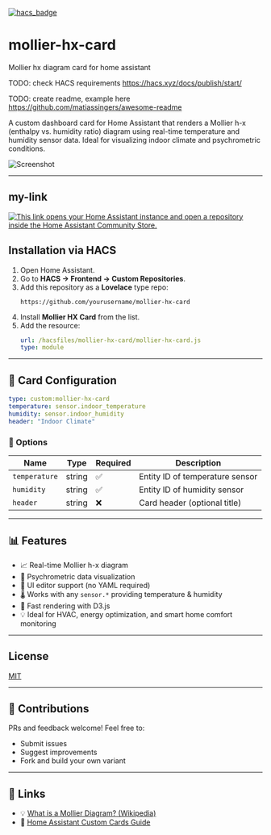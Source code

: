 [![hacs_badge](https://img.shields.io/badge/HACS-Custom-41BDF5.svg?style=for-the-badge)](https://github.com/hacs/integration)

# mollier-hx-card
Mollier hx diagram card for home assistant

TODO: check HACS requirements
https://hacs.xyz/docs/publish/start/

TODO: create readme, example here
https://github.com/matiassingers/awesome-readme


A custom dashboard card for Home Assistant that renders a Mollier h-x (enthalpy vs. humidity ratio) diagram using real-time temperature and humidity sensor data. Ideal for visualizing indoor climate and psychrometric conditions.

![Screenshot](https://your-screenshot-url.com)

---

## my-link
[![This link opens your Home Assistant instance and open a repository inside the Home Assistant Community Store.](https://my.home-assistant.io/badges/hacs_repository.svg)](https://my.home-assistant.io/redirect/hacs_repository/?owner=retomarek&repository=mollier-hx-card&category=Dashboard)

## Installation via HACS

1. Open Home Assistant.
2. Go to **HACS → Frontend → Custom Repositories**.
3. Add this repository as a **Lovelace** type repo:
   ```
   https://github.com/yourusername/mollier-hx-card
   ```
4. Install **Mollier HX Card** from the list.
5. Add the resource:
   ```yaml
   url: /hacsfiles/mollier-hx-card/mollier-hx-card.js
   type: module
   ```

---

## 🧾 Card Configuration

```yaml
type: custom:mollier-hx-card
temperature: sensor.indoor_temperature
humidity: sensor.indoor_humidity
header: "Indoor Climate"
```

### 🔧 Options

| Name         | Type   | Required | Description                              |
|--------------|--------|----------|------------------------------------------|
| `temperature`| string | ✅       | Entity ID of temperature sensor          |
| `humidity`   | string | ✅       | Entity ID of humidity sensor             |
| `header`     | string | ❌       | Card header (optional title)             |

---

## 📊 Features

- 📈 Real-time Mollier h-x diagram
- 🧠 Psychrometric data visualization
- 🧩 UI editor support (no YAML required)
- 🌡️ Works with any `sensor.*` providing temperature & humidity
- 🚀 Fast rendering with D3.js
- 💡 Ideal for HVAC, energy optimization, and smart home comfort monitoring

---
## License

[MIT](LICENSE)

---

## 🤝 Contributions

PRs and feedback welcome! Feel free to:
- Submit issues
- Suggest improvements
- Fork and build your own variant

---

## 🔗 Links

- 💡 [What is a Mollier Diagram? (Wikipedia)](https://en.wikipedia.org/wiki/Enthalpy–entropy_chart)
- 🧠 [Home Assistant Custom Cards Guide](https://developers.home-assistant.io/docs/frontend/custom-ui/lovelace-custom-card/)
